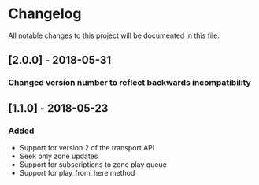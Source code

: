 # Changelog
All notable changes to this project will be documented in this file.

## [2.0.0] - 2018-05-31
### Changed version number to reflect backwards incompatibility

## [1.1.0] - 2018-05-23
### Added
- Support for version 2 of the transport API
- Seek only zone updates
- Support for subscriptions to zone play queue
- Support for play_from_here method
